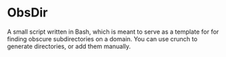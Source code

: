 # ObsDir
A small script written in Bash, which is meant to serve as a template for for finding obscure subdirectories on a domain. 
You can use crunch to generate directories, or add them manually. 
